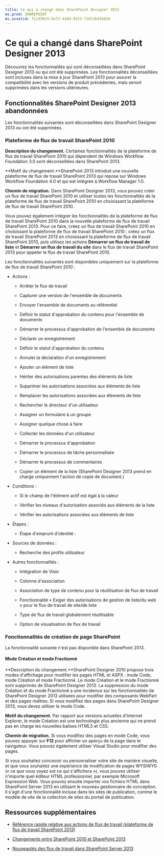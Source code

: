 ```yaml
---
title: Ce qui a changé dans SharePoint Designer 2013
ms.prod: SHAREPOINT
ms.assetid: f1cd30c9-9a73-428d-9151-f1813b43b020
---
```



# Ce qui a changé dans SharePoint Designer 2013
Découvrez les fonctionnalités qui sont déconseillées dans SharePoint Designer 2013 ou qui ont été supprimées. Les fonctionnalités déconseillées sont incluses dans la mise à jour SharePoint 2013 pour assurer la compatibilité avec les versions de produit précédentes, mais seront supprimées dans les versions ultérieures.
## Fonctionnalités SharePoint Designer 2013 abandonnées
<a name="WhatsChangedSharePointDesigner2013_DiscontinuedFeatures"> </a>

Les fonctionnalités suivantes sont déconseillées dans SharePoint Designer 2013 ou ont été supprimées.
  
    
    

### Plateforme de flux de travail SharePoint 2010
<a name="WhatsChangedSharePointDesigner2013_WorkflowPlatform"> </a>

 **Description du changement.** Certaines fonctionnalités de la plateforme de flux de travail SharePoint 2010 qui dépendent de Windows Workflow Foundation 3.0 sont déconseillées dans SharePoint 2013.
  
    
    
 **Motif du changement.**SharePoint 2013 introduit une nouvelle plateforme de flux de travail SharePoint 2013 qui repose sur Windows Workflow Foundation 4.0 et qui est intégrée à Workflow Manager 1.0.
  
    
    
 **Chemin de migration.** Dans SharePoint Designer 2013, vous pouvez créer un flux de travail SharePoint 2010 et utiliser toutes les fonctionnalités de la plateforme de flux de travail SharePoint 2010 en choisissant la plateforme de flux de travail SharePoint 2010.
  
    
    
Vous pouvez également intégrer les fonctionnalités de la plateforme de flux de travail SharePoint 2010 dans la nouvelle plateforme de flux de travail SharePoint 2013. Pour ce faire, créez un flux de travail SharePoint 2010 en choisissant la plateforme de flux de travail SharePoint 2010 ; créez un flux de travail SharePoint 2013 en choisissant la plateforme de flux de travail SharePoint 2013, puis utilisez les actions **Démarrer un flux de travail de liste** et **Démarrer un flux de travail du site** dans le flux de travail SharePoint 2013 pour appeler le flux de travail SharePoint 2010.
  
    
    
Les fonctionnalités suivantes sont disponibles uniquement sur la plateforme de flux de travail SharePoint 2010 :
  
    
    

- Actions :
    
  - Arrêter le flux de travail
    
  
  - Capturer une version de l'ensemble de documents
    
  
  - Envoyer l'ensemble de documents au référentiel
    
  
  - Définir le statut d'approbation du contenu pour l'ensemble de documents
    
  
  - Démarrer le processus d'approbation de l'ensemble de documents
    
  
  - Déclarer un enregistrement
    
  
  - Définir le statut d'approbation du contenu
    
  
  - Annuler la déclaration d'un enregistrement
    
  
  - Ajouter un élément de liste 
    
  
  - Hériter des autorisations parentes des éléments de liste
    
  
  - Supprimer les autorisations associées aux éléments de liste
    
  
  - Remplacer les autorisations associées aux éléments de liste
    
  
  - Rechercher le directeur d'un utilisateur
    
  
  - Assigner un formulaire à un groupe
    
  
  - Assigner quelque chose à faire
    
  
  - Collecter les données d'un utilisateur
    
  
  - Démarrer le processus d'approbation
    
  
  - Démarrer le processus de tâche personnalisée
    
  
  - Démarrer le processus de commentaires
    
  
  - Copier un élément de la liste (SharePoint Designer 2013 prend en charge uniquement l'action de copie de document.)
    
  
- Conditions :
    
  - Si le champ de l'élément actif est égal à la valeur
    
  
  - Vérifier les niveaux d'autorisation associés aux éléments de la liste
    
  
  - Vérifier les autorisations associées aux éléments de liste
    
  
- Étapes :
    
  - Étape d'emprunt d'identité :
    
  
- Sources de données :
    
  - Recherche des profils utilisateur
    
  
- Autres fonctionnalités :
    
  - Intégration de Visio
    
  
  - Colonne d'association
    
  
  - Association de type de contenu pour la réutilisation de flux de travail
    
  
  - Fonctionnalité « Exiger des autorisations de gestion de liste/du web » pour le flux de travail de site/de liste
    
  
  - Type de flux de travail globalement réutilisable
    
  
  - Option de visualisation de flux de travail
    
  

### Fonctionnalités de création de page SharePoint
<a name="WhatsChangedSharePointDesigner2013_PageDesignFeatures"> </a>

La fonctionnalité suivante n'est pas disponible dans SharePoint 2013.
  
    
    

#### Mode Création et mode Fractionné
<a name="WhatsChangedSharePointDesigner2013_DesignViewSplitView"> </a>

 **Description du changement.**SharePoint Designer 2010 propose trois modes d'affichage pour modifier les pages HTML et ASPX : mode Code, mode Création et mode Fractionné. Le mode Création et le mode Fractionné sont supprimés de SharePoint Designer 2013. La suppression du mode Création et du mode Fractionné a une incidence sur les fonctionnalités de SharePoint Designer 2013 utilisées pour modifier des composants WebPart et des pages maîtres. Si vous modifiez des pages dans SharePoint Designer 2013, vous devez utiliser le mode Code.
  
    
    
 **Motif du changement.** Par rapport aux versions actuelles d'Internet Explorer, le mode Création est une technologie plus ancienne qui ne prend pas en charge les nouvelles balises HTML5 et CSS.
  
    
    
 **Chemin de migration.** Si vous modifiez des pages en mode Code, vous pouvez appuyer sur **F12** pour afficher un aperçu de la page dans le navigateur. Vous pouvez également utiliser Visual Studio pour modifier des pages.
  
    
    
Si vous souhaitez concevoir ou personnaliser votre site de manière visuelle, et que vous souhaitez une expérience de modification de pages WYSIWYG (« ce que vous voyez est ce qui s'affichera »), vous pouvez utiliser n'importe quel éditeur HTML professionnel, par exemple Microsoft Expression Web. Vous pouvez ensuite importer vos fichiers HTML dans SharePoint Server 2013 en utilisant le nouveau gestionnaire de conception. Il s'agit d'une fonctionnalité incluse dans les sites de publication, comme le modèle de site de la collection de sites du portail de publication.
  
    
    

## Ressources supplémentaires
<a name="WhatsChangedSharePointDesigner2013_AdditionalResources"> </a>


-  [Référence rapide relative aux actions de flux de travail (plateforme de flux de travail SharePoint 2013)](workflow-actions-quick-reference-sharepoint-2013-workflow-platform.md)
    
  
-  [Changements entre SharePoint 2010 et SharePoint 2013](http://technet.microsoft.com/fr-fr/library/ff607742%28v=office.15%29.aspx)
    
  
-  [Nouveautés des flux de travail dans SharePoint Server 2013](http://technet.microsoft.com/fr-fr/library/jj219638%28v=office.15%29.aspx)
    
  

  
    
    


